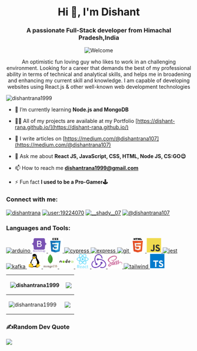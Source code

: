 <h1 align="center">Hi 👋, I'm Dishant</h1>
<h3 align="center">A passionate Full-Stack developer from Himachal Pradesh,India</h3>
<p align="center"><img alt="Welcome" width="700" height="300" src="https://github.com/dishant-rana/dishant-rana/blob/main/assests/coding.gif" /></p>

<p align="center">An optimistic fun loving guy who likes to work in an challenging environment. Looking for a career that demands the best of my professional ability in terms of technical and analytical skills, and helps me in broadening and enhancing my current skill and knowledge. I am capable of developing websites using React.js & other well-known web development technologies</p>
<p align="left"> <img src="https://komarev.com/ghpvc/?username=dishant-rana&label=Profile%20views&color=0e75b6&style=flat" alt="dishantrana1999" /> </p>

- 🌱 I’m currently learning **Node.js and MongoDB**

- 👨‍💻 All of my projects are available at my Portfolio [https://dishant-rana.github.io/](https://dishant-rana.github.io/)

- 📝 I write articles on [https://medium.com/@dishantrana107](https://medium.com/@dishantrana107)

- 💬 Ask me about **React JS, JavaScript, CSS, HTML, Node JS, CS:GO😉**

- 📫 How to reach me **dishantrana1999@gmail.com**

- ⚡ Fun fact **I used to be a Pro-Gamer🕹️**

<h3 align="left">Connect with me:</h3>
<p align="left">
<a href="https://linkedin.com/in/dishantrana" target="blank"><img align="center" src="https://raw.githubusercontent.com/rahuldkjain/github-profile-readme-generator/master/src/images/icons/Social/linked-in-alt.svg" alt="dishantrana" height="30" width="40" /></a>
<a href="https://stackoverflow.com/users/user:19224070" target="blank"><img align="center" src="https://raw.githubusercontent.com/rahuldkjain/github-profile-readme-generator/master/src/images/icons/Social/stack-overflow.svg" alt="user:19224070" height="30" width="40" /></a>
<a href="https://instagram.com/__shady__07" target="blank"><img align="center" src="https://raw.githubusercontent.com/rahuldkjain/github-profile-readme-generator/master/src/images/icons/Social/instagram.svg" alt="__shady__07" height="30" width="40" /></a>
<a href="https://medium.com/@dishantrana107" target="blank"><img align="center" src="https://raw.githubusercontent.com/rahuldkjain/github-profile-readme-generator/master/src/images/icons/Social/medium.svg" alt="@dishantrana107" height="30" width="40" /></a>
</p>

<h3 align="left">Languages and Tools:</h3>
<p align="left"> <a href="https://www.arduino.cc/" target="_blank" rel="noreferrer"> <img src="https://cdn.worldvectorlogo.com/logos/arduino-1.svg" alt="arduino" width="40" height="40"/> </a> <a href="https://getbootstrap.com" target="_blank" rel="noreferrer"> <img src="https://raw.githubusercontent.com/devicons/devicon/master/icons/bootstrap/bootstrap-plain-wordmark.svg" alt="bootstrap" width="40" height="40"/> </a> <a href="https://www.w3schools.com/css/" target="_blank" rel="noreferrer"> <img src="https://raw.githubusercontent.com/devicons/devicon/master/icons/css3/css3-original-wordmark.svg" alt="css3" width="40" height="40"/> </a> <a href="https://www.cypress.io" target="_blank" rel="noreferrer"> <img src="https://iconape.com/wp-content/files/gj/370774/svg/370774.svg" alt="cypress" width="40" height="40"/> </a> <a href="https://expressjs.com" target="_blank" rel="noreferrer"> <img src="https://keenethics.com/wp-content/uploads/2021/10/Express.js.svg" alt="express" width="40" height="40"/> </a> <a href="https://git-scm.com/" target="_blank" rel="noreferrer"> <img src="https://www.vectorlogo.zone/logos/git-scm/git-scm-icon.svg" alt="git" width="40" height="40"/> </a> <a href="https://www.w3.org/html/" target="_blank" rel="noreferrer"> <img src="https://raw.githubusercontent.com/devicons/devicon/master/icons/html5/html5-original-wordmark.svg" alt="html5" width="40" height="40"/> </a> <a href="https://developer.mozilla.org/en-US/docs/Web/JavaScript" target="_blank" rel="noreferrer"> <img src="https://raw.githubusercontent.com/devicons/devicon/master/icons/javascript/javascript-original.svg" alt="javascript" width="40" height="40"/> </a> <a href="https://jestjs.io" target="_blank" rel="noreferrer"> <img src="https://www.vectorlogo.zone/logos/jestjsio/jestjsio-icon.svg" alt="jest" width="40" height="40"/> </a> <a href="https://kafka.apache.org/" target="_blank" rel="noreferrer"> <img src="https://www.vectorlogo.zone/logos/apache_kafka/apache_kafka-icon.svg" alt="kafka" width="40" height="40"/> </a> <a href="https://www.linux.org/" target="_blank" rel="noreferrer"> <img src="https://raw.githubusercontent.com/devicons/devicon/master/icons/linux/linux-original.svg" alt="linux" width="40" height="40"/> </a> <a href="https://www.mongodb.com/" target="_blank" rel="noreferrer"> <img src="https://raw.githubusercontent.com/devicons/devicon/master/icons/mongodb/mongodb-original-wordmark.svg" alt="mongodb" width="40" height="40"/> </a> <a href="https://nodejs.org" target="_blank" rel="noreferrer"> <img src="https://raw.githubusercontent.com/devicons/devicon/master/icons/nodejs/nodejs-original-wordmark.svg" alt="nodejs" width="40" height="40"/> </a> <a href="https://reactjs.org/" target="_blank" rel="noreferrer"> <img src="https://raw.githubusercontent.com/devicons/devicon/master/icons/react/react-original-wordmark.svg" alt="react" width="40" height="40"/> </a> <a href="https://redux.js.org" target="_blank" rel="noreferrer"> <img src="https://raw.githubusercontent.com/devicons/devicon/master/icons/redux/redux-original.svg" alt="redux" width="40" height="40"/> </a> <a href="https://sass-lang.com" target="_blank" rel="noreferrer"> <img src="https://raw.githubusercontent.com/devicons/devicon/master/icons/sass/sass-original.svg" alt="sass" width="40" height="40"/> </a> <a href="https://tailwindcss.com/" target="_blank" rel="noreferrer"> <img src="https://www.vectorlogo.zone/logos/tailwindcss/tailwindcss-icon.svg" alt="tailwind" width="40" height="40"/> </a> <a href="https://www.typescriptlang.org/" target="_blank" rel="noreferrer"> <img src="https://raw.githubusercontent.com/devicons/devicon/master/icons/typescript/typescript-original.svg" alt="typescript" width="40" height="40"/> </a> </p>


| <p>&nbsp;<img align="center" src="https://github-readme-stats.vercel.app/api?username=dishant-rana&show_icons=true&theme=dark&title_color=ffffff&text_color=5274ff&cache_seconds=1800&locale=en" alt="dishantrana1999" /></p> | <p>&nbsp;<a href="#no_route"><img align="center" src="https://github-readme-stats.vercel.app/api/top-langs/?username=dishant-rana&layout=compact&theme=dark" /></a></p> |
| -- | --- |
| <p><img align="center" src="https://github-readme-streak-stats.herokuapp.com/?user=dishant-rana&theme=dark" alt="dishantrana1999" /></p> |  <p><img src="https://github.com/dishant-rana/dishant-rana/blob/main/assests/cs-go.gif" width="350" align="center"></p>
  ### ✍️Random Dev Quote
![](https://quotes-github-readme.vercel.app/api?type=horizontal&theme=radical)

